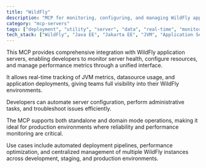 ```yaml
---
title: "WildFly"
description: "MCP for monitoring, configuring, and managing WildFly application server resources and performance."
category: "mcp-servers"
tags: ["deployment", "utility", "server", "data", "real-time", "monitoring", "configuration", "performance", "JVM metrics", "datasource usage"]
tech_stack: ["WildFly", "Java EE", "Jakarta EE", "JVM", "Application Server", "administrative tasks", "automated deployment"]
---
```


This MCP provides comprehensive integration with WildFly application servers, enabling developers to monitor server health, configure resources, and manage performance metrics through a unified interface. 

It allows real-time tracking of JVM metrics, datasource usage, and application deployments, giving teams full visibility into their WildFly environments.

Developers can automate server configuration, perform administrative tasks, and troubleshoot issues efficiently. 

The MCP supports both standalone and domain mode operations, making it ideal for production environments where reliability and performance monitoring are critical. 

Use cases include automated deployment pipelines, performance optimization, and centralized management of multiple WildFly instances across development, staging, and production environments.